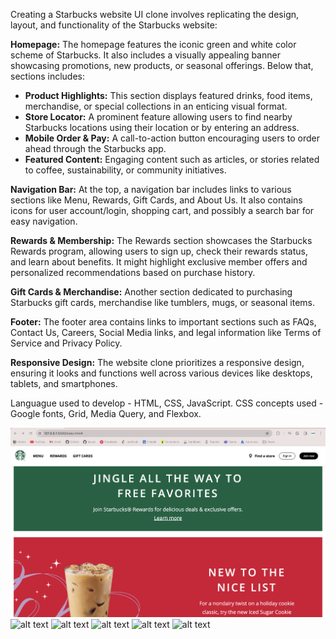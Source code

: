 Creating a Starbucks website UI clone involves replicating the design, layout, and functionality of the Starbucks website:

**Homepage:**
The homepage features the iconic green and white color scheme of Starbucks. It also includes a visually appealing banner showcasing promotions, new products, or seasonal offerings. Below that, sections includes:

- **Product Highlights:** This section displays featured drinks, food items, merchandise, or special collections in an enticing visual format.
- **Store Locator:** A prominent feature allowing users to find nearby Starbucks locations using their location or by entering an address.
- **Mobile Order & Pay:** A call-to-action button encouraging users to order ahead through the Starbucks app.
- **Featured Content:** Engaging content such as articles, or stories related to coffee, sustainability, or community initiatives.

**Navigation Bar:**
At the top, a navigation bar includes links to various sections like Menu, Rewards, Gift Cards, and About Us. It also contains icons for user account/login, shopping cart, and possibly a search bar for easy navigation.

**Rewards & Membership:**
The Rewards section showcases the Starbucks Rewards program, allowing users to sign up, check their rewards status, and learn about benefits. It might highlight exclusive member offers and personalized recommendations based on purchase history.

**Gift Cards & Merchandise:**
Another section dedicated to purchasing Starbucks gift cards, merchandise like tumblers, mugs, or seasonal items.

**Footer:**
The footer area contains links to important sections such as FAQs, Contact Us, Careers, Social Media links, and legal information like Terms of Service and Privacy Policy.

**Responsive Design:**
The website clone prioritizes a responsive design, ensuring it looks and functions well across various devices like desktops, tablets, and smartphones.


Languague used to develop - HTML, CSS, JavaScript.
CSS concepts used - Google fonts, Grid, Media Query, and Flexbox.

![alt text](https://github.com/TejasSathe010/Starbucks-Landing-Page-CSS-Clone/blob/main/screenshots/Screenshot%202024-01-01%20at%207.59.41%20PM.png)
![alt text]()
![alt text]()
![alt text]()
![alt text]()
![alt text]()
